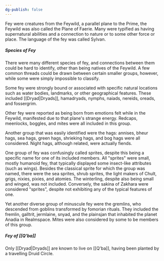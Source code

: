 ```yaml
---
dg-publish: false
---
```


Fey were creatures from the Feywild, a parallel plane to the Prime, the Feywild was also called the Plane of Faerie. Many were typified as having supernatural abilities and a connection to nature or to some other force or place. The language of the fey was called Sylvan.

##### Species of Fey
There were many different species of fey, and connections between them could be hard to identify, other than being natives of the Feywild. A few common threads could be drawn between certain smaller groups, however, while some were simply impossible to classify.

Some fey were strongly bound or associated with specific natural locations such as water bodies, landmarks, or other geographical features. These included [[Dryad|Dryads]], hamadryads, nymphs, naiads, nereids, oreads, and fossergrim.

Other fey were reported as being born from emotions felt while in the Feywild, manifested due to that plane's strange energy. Redcaps, meenlocks, boggles, and mites were all included in this group.

Another group that was easily identified were the hags: annises, bheur hags, sea hags, green hags, shrieking hags, and bog hags were all considered. Night hags, although related, were actually fiends.

One group of fey was confusingly called sprites, despite this being a specific name for one of its included members. All "sprites" were small, mostly humanoid fey, that typically displayed some insect-like attributes (such as wings). Besides the classical sprite for which the group was named, there were the sea sprites, shrub sprites, the light makers of Chult, grigs, nixies, pixies, and atomies. The winterling, despite also being small and winged, was not included. Conversely, the sakina of Zakhara were considered "sprites", despite not exhibiting any of the typical features of one.

Yet another diverse group of minuscule fey were the gremlins, who descended from goblins transformed by fomorian rituals. They included the fremlin, galltrit, jermlaine, snyad, and the plainsjan that inhabited the planet Anadia in Realmspace. Mites were also considered by some to be members of this group.

##### Fey of [[Q'ba]]
Only [[Dryad|Dryads]] are known to live on [[Q'ba]], having been planted by a travelling Druid Circle.